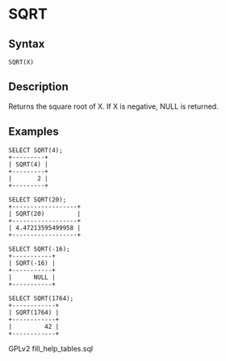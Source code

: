 
# SQRT

## Syntax


```
SQRT(X)
```

## Description


Returns the square root of X. If X is negative, NULL is returned.


## Examples


```
SELECT SQRT(4);
+---------+
| SQRT(4) |
+---------+
|       2 |
+---------+

SELECT SQRT(20);
+------------------+
| SQRT(20)         |
+------------------+
| 4.47213595499958 |
+------------------+

SELECT SQRT(-16);
+-----------+
| SQRT(-16) |
+-----------+
|      NULL |
+-----------+

SELECT SQRT(1764);
+------------+
| SQRT(1764) |
+------------+
|         42 |
+------------+
```


GPLv2 fill_help_tables.sql

